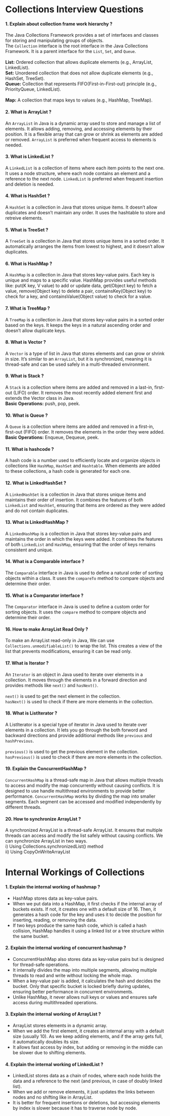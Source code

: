 # Collections Interview Questions

#### 1. Explain about collection frame work hierarchy ?
The Java Collections Framework provides a set of interfaces and classes for storing and manipulating groups of objects.</br>
The `Collection` interface is the root interface in the Java Collections Framework. It is a parent interface for the `List`, `Set`, and `Queue`.</br></br>
<b>List:</b> Ordered collection that allows duplicate elements (e.g., ArrayList, LinkedList).</br>
<b>Set:</b> Unordered collection that does not allow duplicate elements (e.g., HashSet, TreeSet).</br>
<b>Queue:</b> Collection that represents FIFO(First-in-First-out) principle (e.g., PriorityQueue, LinkedList).</br></br>
<b>Map:</b> A collection that maps keys to values (e.g., HashMap, TreeMap).

#### 2. What is ArrayList ?
An `ArrayList` in Java is a dynamic array used to store and manage a list of elements. It allows adding, removing, and accessing elements by their position. It is a flexible array that can grow or shrink as elements are added or removed. `ArrayList` is preferred when frequent access to elements is needed.

#### 3. What is LinkedList ?
A `LinkedList` is a collection of items where each item points to the next one. It uses a node structure, where each node contains an element and a reference to the next node. `LinkedList` is preferred when frequent insertion and deletion is needed.

#### 4. What is HashSet ?
A `HashSet` is a collection in Java that stores unique items. It doesn’t allow duplicates and doesn’t maintain any order. It uses the hashtable to store and retreive elements.

#### 5. What is TreeSet ?
A `TreeSet` is a collection in Java that stores unique items in a sorted order. It automatically arranges the items from lowest to highest, and it doesn’t allow duplicates.

#### 6. What is HashMap ?
A `HashMap` is a collection in Java that stores key-value pairs. Each key is unique and maps to a specific value. 
HashMap provides useful methods like:
put(K key, V value) to add or update data,
get(Object key) to fetch a value,
remove(Object key) to delete a pair,
containsKey(Object key) to check for a key, and
containsValue(Object value) to check for a value.

#### 7. What is TreeMap ?
A `TreeMap` is a collection in Java that stores key-value pairs in a sorted order based on the keys. It keeps the keys in a natural ascending order and doesn’t allow duplicate keys.

#### 8. What is Vector ?
A `Vector` is a type of list in Java that stores elements and can grow or shrink in size. It’s similar to an `ArrayList`, but it is synchronized, meaning it is thread-safe and can be used safely in a multi-threaded environment.

#### 9. What is Stack ?
A `Stack` is a collection where items are added and removed in a last-in, first-out (LIFO) order. It removes the most recently added element first and extends the Vector class in Java.</b></br>
<b>Basic Operations:</b> push, pop, peek.

#### 10. What is Queue ?
A `Queue` is a collection where items are added and removed in a first-in, first-out (FIFO) order. It removes the elements in the order they were added.</br>
<b>Basic Operations:</b> Enqueue, Dequeue, peek.

#### 11. What is hashcode ?
A hash code is a number used to efficiently locate and organize objects in collections like `HashMap`, `HashSet` and `Hashtable`. When elements are added to these collections, a hash code is generated for each one.

#### 12. What is LinkedHashSet ?
A `LinkedHashSet` is a collection in Java that stores unique items and maintains their order of insertion. It combines the features of both `LinkedList` and `HashSet`, ensuring that items are ordered as they were added and do not contain duplicates.

#### 13. What is LinkedHashMap ?
A `LinkedHashMap` is a collection in Java that stores key-value pairs and maintains the order in which the keys were added. It combines the features of both `LinkedList` and `HashMap`, ensuring that the order of keys remains consistent and unique.

#### 14. What is a Comparable interface ?
The `Comparable` interface in Java is used to define a natural order of sorting objects within a class. It uses the `compareTo` method to compare objects and determine their order.

#### 15.  What is a Comparator interface ?
The `Comparator` interface in Java is used to define a custom order for sorting objects. It uses the `compare` method to compare objects and determine their order.

#### 16. How to make ArrayList Read Only ?
To make an ArrayList read-only in Java, We can use `Collections.unmodifiableList()` to wrap the list. This creates a view of the list that prevents modifications, ensuring it can be read only.

#### 17. What is Iterator ?
An `Iterator` is an object in Java used to iterate over elements in a collection. It moves through the elements in a forward direction and provides methods like `next()` and `hasNext()`.</br></br>
`next()` is used to get the next element in the collection.</br>
`hasNext()` is used to check if there are more elements in the collection.

#### 18. What is ListIterator ?
A ListIterator is a special type of iterator in Java used to iterate over elements in a collection. It lets you go through the both forword and backward directions and provide additional methods like `previous` and `hashPrevious`.</br></br>
`previous()` is used to get the previous element in the collection.</br>
`hasPrevious()` is used to check if there are more elements in the collection.

#### 19. Explain the ConcurrentHashMap ?
`ConcurrentHashMap` is a thread-safe map in Java that allows multiple threads to access and modify the map concurrently without causing conflicts. It is designed to use handle multithread environments to provide better performance. `ConcurrentHashMap` works by dividing the map into smaller segments. Each segment can be accessed and modified independently by different threads.

#### 20. How to synchronize ArrayList ?
A synchronized ArrayList is a thread-safe ArrayList. It ensures that multiple threads can access and modify the list safely without causing conflicts.
We can synchronize ArrayList in two ways.</br>
i) Using Collections.synchronizedList() method </br>
ii) Using CopyOnWriteArrayList<T>

# Internal Workings of Collections
#### 1. Explain the internal working of hashmap ?
* HashMap stores data as key-value pairs.
* When we put data into a HashMap, it first checks if the internal array of buckets exists. If not, it creates one with a default size of 16. Then, it generates a 
  hash code for the key and uses it to decide the position for inserting, reading, or removing the data.
* If two keys produce the same hash code, which is called a hash collision, HashMap handles it using a linked list or a tree structure within the same bucket.
  
#### 2. Explain the internal working of concurrent hashmap ?
* ConcurrentHashMap also stores data as key-value pairs but is designed for thread-safe operations.
* It internally divides the map into multiple segments, allowing multiple threads to read and write without locking the whole map.
* When a key-value pair is added, it calculates the hash and decides the bucket. Only that specific bucket is locked briefly during updates, ensuring better 
  performance in concurrent environments.
* Unlike HashMap, it never allows null keys or values and ensures safe access during multithreaded operations.

#### 3. Explain the internal working of ArrayList ?
* ArrayList stores elements in a dynamic array.
* When we add the first element, it creates an internal array with a default size (usually 10). As we keep adding elements, and if the array gets full, it 
  automatically doubles its size.
* It allows fast access by index, but adding or removing in the middle can be slower due to shifting elements.
#### 4. Explain the internal working of LinkedList ?
* LinkedList stores data as a chain of nodes, where each node holds the data and a reference to the next (and previous, in case of doubly linked list).
* When we add or remove elements, it just updates the links between nodes and no shifting like in ArrayList.
* It is better for frequent insertions or deletions, but accessing elements by index is slower because it has to traverse node by node.
  





